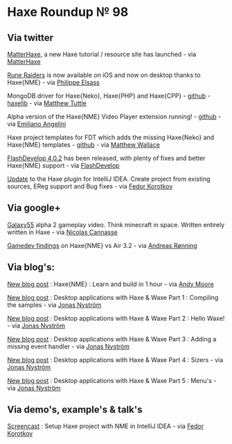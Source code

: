 [_template]: roundup.html
# Haxe Roundup № 98

## Via twitter

[MatterHaxe][link 1], a new Haxe tutorial / resource site has launched - via [MatterHaxe][link 2]

[Rune Raiders][link 3] is now available on iOS and now on desktop thanks to Haxe{NME} - via [Philippe Elsass][link 4]

MongoDB driver for Haxe{Neko}, Haxe{PHP} and Haxe{CPP} - [github][link 5] - [haxelib][link 6] - via [Matthew Tuttle][link 7]

Alpha version of the Haxe{NME} Video Player extension running! - [github][link 8] - via [Emiliano Angelini][link 9]

Haxe project templates for FDT which adds the missing Haxe{Neko} and Haxe{NME} templates - [github][link 10] - via [Matthew Wallace][link 11]

[FlashDevelop 4.0.2][link 12] has been released, with plenty of fixes and better Haxe{NME} support - via [FlashDevelop][link 13]

[Update][link 14] to the Haxe plugin for IntelliJ IDEA. Create project from existing sources, EReg support and Bug fixes - via [Fedor Korotkov][link 15]

## Via google+

[Galaxy55][link 16] alpha 2 gameplay video. Think minecraft in space. Written entirely written in Haxe - via [Nicolas Cannasse][link 17]

[Gamedev findings][link 18] on Haxe{NME} vs Air 3.2 - via [Andreas Rønning][link 19]

## Via blog's:

[New blog post][link 20] : Haxe{NME} : Learn and build in 1 hour - via [Andy Moore][link 21] 

[New blog post][link 22] : Desktop applications with Haxe &amp; Waxe Part 1 : Compiling the samples - via [Jonas Nyström][link 23]

[New blog post][link 24] : Desktop applications with Haxe &amp; Waxe Part 2 : Hello Waxe! - via [Jonas Nyström][link 25]

[New blog post][link 26] : Desktop applications with Haxe &amp; Waxe Part 3 : Adding a missing event handler - via [Jonas Nyström][link 27]

[New blog post][link 28] : Desktop applications with Haxe &amp; Waxe Part 4 : Sizers - via [Jonas Nyström][link 29]

[New blog post][link 30] : Desktop applications with Haxe &amp; Waxe Part 5 : Menu's - via [Jonas Nyström][link 31]

## Via demo's, example's &amp; talk's

[Screencast][link 32] : Setup Haxe project with NME in IntelliJ IDEA - via [Fedor Korotkov][link 33]

[link 1]: http://matterhaxe.wordpress.com/ "MatterHaxe"
[link 2]: https://www.twitter.com/#!/matterhaxe "MatterHaxe"
[link 3]: http://www.retro64.com/rune_raiders.php "Rune Raiders"
[link 4]: https://www.twitter.com/elsassph "Philippe Elsass"
[link 5]: https://github.com/MattTuttle/mongo-haxe-driver "github"
[link 6]: http://lib.haxe.org/p/mongodb "haxelib"
[link 7]: https://www.twitter.com/Matt_Tuttle "Matthew Tuttle"
[link 8]: https://github.com/emibap/nmeXtensions/tree/master/VideoPlayer "github"
[link 9]: https://twitter.com/emiliano_ange "Emiliano Angelini"
[link 10]: https://github.com/matthewswallace/FDT-Haxe-project-templates "github"
[link 11]: https://www.twitter.com/matthewswallace "Matthew Wallace"
[link 12]: http://www.flashdevelop.org/community/viewtopic.php?f=11&amp;t=9669 "FlashDevelop 4.0.2"
[link 13]: https://www.twitter.com/flashdevelop "FlashDevelop"
[link 14]: http://plugins.intellij.net/plugin/?idea&amp;id=6873 "Update"
[link 15]: https://www.twitter.com/#!/fkorotkov "Fedor Korotkov"
[link 16]: http://www.youtube.com/watch?v=mrqvP-lB2l8 "Galaxy55"
[link 17]: https://plus.google.com/b/113704686911055424796/110047895791401009152 "Nicolas Cannasse"
[link 18]: https://plus.google.com/b/113704686911055424796/100343108333442407381/posts/XQxAGYK3umd "Gamedev findings"
[link 19]: https://plus.google.com/b/113704686911055424796/100343108333442407381 "Andreas Rønning"
[link 20]: http://www.andymoore.ca/2012/05/haxe-nme-learn-and-build-in-1-hour/ "New blog post"
[link 21]: https://plus.google.com/108075484389638058913/posts "Andy Moore"
[link 22]: http://cambiatablog.wordpress.com/2012/05/19/desktop-applications-with-haxe-and-waxe-part-1/ "New blog post"
[link 23]: https://plus.google.com/100705622302444765857/posts "Jonas Nyström"
[link 24]: http://cambiatablog.wordpress.com/2012/05/19/desktop-applications-with-haxe-and-waxe-part-2-hello-waxe/ "New blog post"
[link 25]: https://plus.google.com/100705622302444765857/posts "Jonas Nyström"
[link 26]: http://cambiatablog.wordpress.com/2012/05/19/desktop-applications-with-haxe-and-waxe-part-3-adding-a-missing-event-handler/ "New blog post"
[link 27]: https://plus.google.com/100705622302444765857/posts "Jonas Nyström"
[link 28]: http://cambiatablog.wordpress.com/2012/05/21/desktop-applications-with-haxe-and-waxe-part-4-sizers-20/ "New blog post"
[link 29]: https://plus.google.com/100705622302444765857/posts "Jonas Nyström"
[link 30]: http://cambiatablog.wordpress.com/2012/05/22/desktop-applications-with-haxe-and-waxe-part-5-menus/ "New blog post"
[link 31]: https://plus.google.com/100705622302444765857/posts "Jonas Nyström"
[link 32]: http://www.screenr.com/USX8 "Screencast"
[link 33]: https://www.twitter.com/#!/fkorotkov "Fedor Korotkov"

